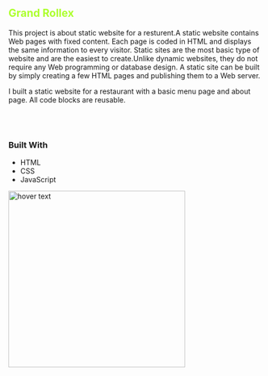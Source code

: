 <h2 style="color:greenyellow">Grand Rollex</h2>
<p>This project is about static website for a resturent.A static website contains Web pages with fixed content. Each page is coded in HTML and displays the same information to every visitor. Static sites are the most basic type of website and are the easiest to create.Unlike dynamic websites, they do not require any Web programming or database design. A static site can be built by simply creating a few HTML pages and publishing them to a Web server.</p>
<p>I  built a static website for a restaurant with a basic menu page and about page. All code blocks are reusable.</p>
<br>
<br>
<h3>Built With
</h3>
<ul><li>HTML</li><li>CSS</li><li>JavaScript</li></ul>

 <img src="/images/Scrennshot(5).png" width="350" title="hover text">
